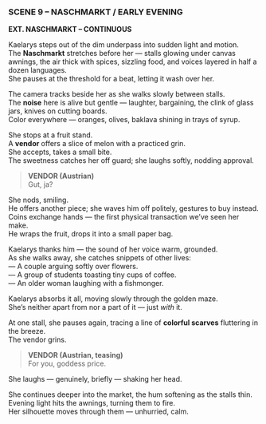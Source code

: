 ### **SCENE 9 – NASCHMARKT / EARLY EVENING**

**EXT. NASCHMARKT – CONTINUOUS**

Kaelarys steps out of the dim underpass into sudden light and motion.  
The **Naschmarkt** stretches before her — stalls glowing under canvas awnings, the air thick with spices, sizzling food, and voices layered in half a dozen languages.  
She pauses at the threshold for a beat, letting it wash over her.

The camera tracks beside her as she walks slowly between stalls.  
The **noise** here is alive but gentle — laughter, bargaining, the clink of glass jars, knives on cutting boards.  
Color everywhere — oranges, olives, baklava shining in trays of syrup.

She stops at a fruit stand.  
A **vendor** offers a slice of melon with a practiced grin.  
She accepts, takes a small bite.  
The sweetness catches her off guard; she laughs softly, nodding approval.

> **VENDOR (Austrian)**  
> Gut, ja?

She nods, smiling.  
He offers another piece; she waves him off politely, gestures to buy instead.  
Coins exchange hands — the first physical transaction we’ve seen her make.  
He wraps the fruit, drops it into a small paper bag.

Kaelarys thanks him — the sound of her voice warm, grounded.  
As she walks away, she catches snippets of other lives:  
— A couple arguing softly over flowers.  
— A group of students toasting tiny cups of coffee.  
— An older woman laughing with a fishmonger.

Kaelarys absorbs it all, moving slowly through the golden maze.  
She’s neither apart from nor a part of it — just _with_ it.

At one stall, she pauses again, tracing a line of **colorful scarves** fluttering in the breeze.  
The vendor grins.

> **VENDOR (Austrian, teasing)**  
> For you, goddess price.

She laughs — genuinely, briefly — shaking her head.

She continues deeper into the market, the hum softening as the stalls thin.  
Evening light hits the awnings, turning them to fire.  
Her silhouette moves through them — unhurried, calm.